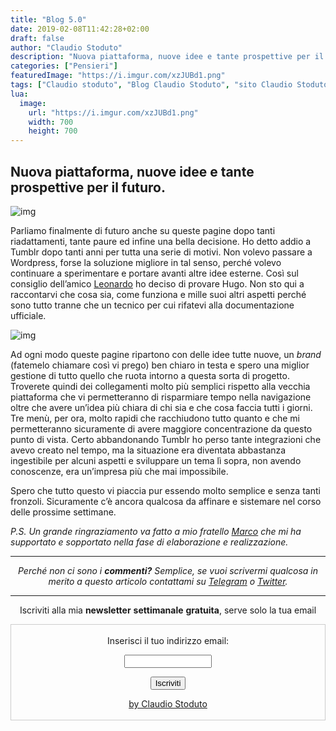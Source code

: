 ```yaml
---
title: "Blog 5.0"
date: 2019-02-08T11:42:28+02:00
draft: false
author: "Claudio Stoduto"
description: "Nuova piattaforma, nuove idee e tante prospettive per il futuro."
categories: ["Pensieri"]
featuredImage: "https://i.imgur.com/xzJUBd1.png"
tags: ["Claudio stoduto", "Blog Claudio Stoduto", "sito Claudio Stoduto", "Hugo blog", "creare un blog con Hugo"]
lua:
  image:
    url: "https://i.imgur.com/xzJUBd1.png"
    width: 700
    height: 700
---
```


## Nuova piattaforma, nuove idee e tante prospettive per il futuro.

![img](https://res.cloudinary.com/claudiostoduto/image/upload/v1549917602/xzJUBd1.png)

Parliamo finalmente di futuro anche su queste pagine dopo tanti riadattamenti, tante paure ed infine una bella decisione. Ho detto addio a Tumblr dopo tanti anni per tutta una serie di motivi. Non volevo passare a Wordpress, forse la soluzione migliore in tal senso, perché volevo continuare a sperimentare e portare avanti altre idee esterne. Così sul consiglio dell’amico [Leonardo](https://twitter.com/lrazovic) ho deciso di provare Hugo. Non sto qui a raccontarvi che cosa sia, come funziona e mille suoi altri aspetti perché sono tutto tranne che un tecnico per cui rifatevi alla documentazione ufficiale.

![img](https://res.cloudinary.com/claudiostoduto/image/upload/v1549917612/H6jk3U5.png)

Ad ogni modo queste pagine ripartono con delle idee tutte nuove, un *brand* (fatemelo chiamare così vi prego) ben chiaro in testa e spero una miglior gestione di tutto quello che ruota intorno a questa sorta di progetto. Troverete quindi dei collegamenti molto più semplici rispetto alla vecchia piattaforma che vi permetteranno di risparmiare tempo nella navigazione oltre che avere un’idea più chiara di chi sia e che cosa faccia tutti i giorni. Tre menù, per ora, molto rapidi che racchiudono tutto quanto e che mi permetteranno sicuramente di avere maggiore concentrazione da questo punto di vista. Certo abbandonando Tumblr ho perso tante integrazioni che avevo creato nel tempo, ma la situazione era diventata abbastanza ingestibile per alcuni aspetti e sviluppare un tema lì sopra, non avendo conoscenze, era un’impresa più che mai impossibile.

Spero che tutto questo vi piaccia pur essendo molto semplice e senza tanti fronzoli. Sicuramente c’è ancora qualcosa da affinare e sistemare nel corso delle prossime settimane.

‌*P.S. Un grande ringraziamento va fatto a mio fratello [Marco](https://Marcostoduto.com) che mi ha supportato e sopportato nella fase di elaborazione e realizzazione.* 


<hr />
<p style="text-align: center;"><em>Perch&eacute; non ci sono i <strong>commenti?</strong> Semplice, se vuoi scrivermi qualcosa in merito a questo articolo contattami su&nbsp;<a href="Https://t.me/claudiostoduto">Telegram</a> o <a href="Http://www.twitter.com/claudiostoduto">Twitter</a>.</em></p>
<hr />
 
<p style="text-align: center;">Iscriviti alla mia <strong>newsletter</strong> <strong>settimanale</strong>&nbsp;<strong>gratuita</strong>, serve solo la tua email</p>

 <form style="border:1px solid #ccc;padding:3px;text-align:center;" action="https://tinyletter.com/claudiostoduto" method="post" target="popupwindow" onsubmit="window.open('https://tinyletter.com/claudiostoduto', 'popupwindow', 'scrollbars=yes,width=800,height=600');return true"><p><label for="tlemail">Inserisci il tuo indirizzo email:</label></p><p><input type="text" style="width:140px" name="email" id="tlemail" /></p><input type="hidden" value="1" name="embed"/><input type="submit" value="Iscriviti" /><p><a href="https://claudiostoduto.com" target="_blank">by Claudio Stoduto</a></p></form>